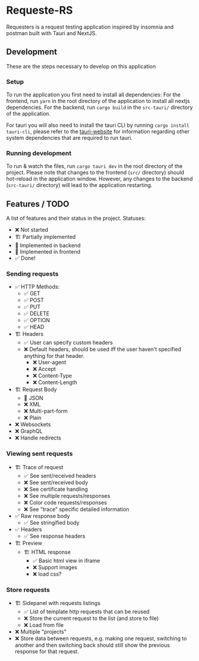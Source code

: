 # Requeste-RS
Requesters is a request testing application inspired by insomnia and postman built with Tauri and NextJS.

## Development
These are the steps necessary to develop on this application

### Setup
To run the application you first need to install all dependencies: 
For the frontend, run `yarn` in the root directory of the application to install all nextjs dependencies.
For the backend, run `cargo build` in the `src-tauri/` directory of the application.

For tauri you will also need to install the tauri CLI by running `cargo install tauri-cli`, please refer to the [tauri-website](https://tauri.app/) for information regarding other system dependencies that are required to run tauri. 

### Running development
To run & watch the files, run `cargo tauri dev` in the root directory of the project.
Please note that changes to the frontend (`src/` directory) should hot-reload in the application window. 
However, any changes to the backend (`src-tauri/` directory) will lead to the application restarting.


## Features / TODO
A list of features and their status in the project. 
Statuses:
 - ❌ Not started
 - 🏗️ Partially implemented
 - 🍑 Implemented in backend
 - 🍏 Implemented in frontend
 - ✅ Done!

### Sending requests
 - ✅ HTTP Methods:
   - ✅ GET
   - ✅ POST
   - ✅ PUT
   - ✅ DELETE
   - ✅ OPTION
   - ✅ HEAD
 - 🏗️ Headers
   - ✅ User can specify custom headers
   - ❌ Default headers, should be used iff the user haven't specified anything for that header.
     - ❌ User-agent
     - ❌ Accept
     - ❌ Content-Type
     - ❌ Content-Length
 - 🏗️ Request Body
   - 🍏 JSON 
   - ❌ XML
   - ❌ Multi-part-form
   - ❌ Plain
 - ❌ Websockets
 - ❌ GraphQL
 - ❌ Handle redirects

### Viewing sent requests
 - 🏗️ Trace of request
   - ✅ See sent/received headers
   - ❌ See sent/received body
   - ❌ See certificate handling
   - ❌ See multiple requests/responses
   - ❌ Color code requests/responses
   - ❌ See "trace" specific detailed information
 - ✅ Raw response body
   - ✅ See stringified body
 - ✅ Headers
   - ✅ See response headers
 - 🏗️ Preview
   - 🏗️ HTML response
     - ✅ Basic html view in iframe
     - ❌ Support images
     - ❌ load css?

### Store requests
 - 🏗️ Sidepanel with requests listings
   - ✅ List of template http requests that can be reused
   - ❌ Store the current request to the list (and store to file)
   - ❌ Load from file
 - ❌ Multiple "projects"
 - ❌ Store data between requests, e.g. making one request, switching to another and then switching back should still show the previous response for that request.
